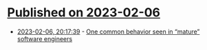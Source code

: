 # [Published on 2023-02-06](index.md)

* [2023-02-06, 20:17:39](https://news.ycombinator.com/item?id=34683689) - [One common behavior seen in “mature” software engineers](https://www.luu.io/posts/mature-engineer)
